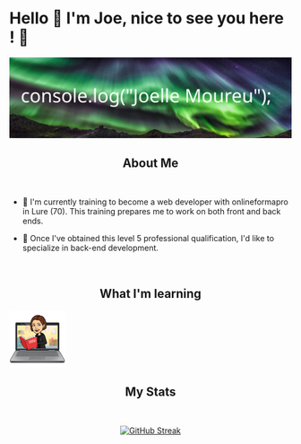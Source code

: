 # Hello 👋 I'm Joe, nice to see you here ! 🥰
![Photo from Pexel.com - stein-egil-liland-3384692](./image_github/pexels-stein-egil-liland-3384692.jpg)



## <h2 align="center">About Me</h2>
<br>

- 🌱 I'm currently training to become a web developer with onlineformapro in Lure (70).
  This training prepares me to work on both front and back ends.
  
- 🎯 Once I've obtained this level 5 professional qualification, I'd like to specialize in back-end development.
<br>

## <h2 align="center">What I'm learning</h2>

<img alt="my avatar made on Bitmoji" src="./image_github/avatar_joe.png" width="100px" height="100px">



## <h2 align="center">My Stats</h2>
<br>
<div align="center">
  
[![GitHub Streak](http://github-readme-streak-stats.herokuapp.com?user=JoeWebDev70&theme=dark&hide_border=true)](https://git.io/streak-stats)
</div>


